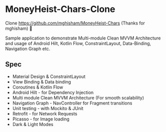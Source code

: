 # MoneyHeist-Chars-Clone
Clone https://github.com/mghisham/MoneyHeist-Chars (Thanks for mghisham) :heartbeat:

Sample application to demonstrate Multi-module Clean MVVM Architecture and usage of Android Hilt, Kotlin Flow, ConstraintLayout, Data-Binding, Navigation Graph etc.

## Spec

* Material Design & ConstraintLayout
* View Binding & Data binding
* Coroutines & Kotlin Flow
* Android Hilt - for Dependency Injection
* Multi module Clean MVVM Architecture (For smooth scalability)
* Navigation Graph - NavController for Fragment transitions
* Unit testing - with Mockito & JUnit
* Retrofit - for Network Requests
* Picasso - for Image loading
* Dark & Light Modes
